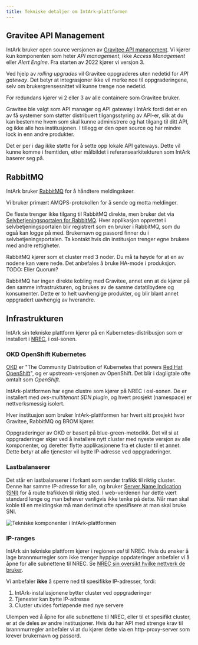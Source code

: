 ```yaml
---
title: Tekniske detaljer om IntArk-plattformen
---
```


## Gravitee API Management

IntArk bruker open source versjonen av [Gravitee API
management](https://gravitee.io). Vi kjører kun komponenten som heter *API
management*, ikke *Access Management* eller *Alert Engine*. Fra starten av 2022
kjører vi versjon 3.

Ved hjelp av *rolling upgrades* vil Gravitee oppgraderes uten nedetid for *API
gateway*. Det betyr at integrasjoner ikke vil merke noe til oppgraderingene,
selv om brukergrensesnittet vil kunne trenge noe nedetid.

For redundans kjører vi 2 eller 3 av alle containere som Gravitee bruker.

Gravitee ble valgt som API manager og API gateway i IntArk fordi det er en av
få systemer som støtter distribuert tilgangsstyring av API-er, slik at du kan
bestemme hvem som skal kunne administrere og hat tilgang til ditt API, og ikke
alle hos institusjonen. I tillegg er den open source og har mindre lock in enn
andre produkter.

Det er per i dag ikke støtte for å sette opp lokale API gateways. Dette vil
kunne komme i fremtiden, etter målbildet i referansearkitekturen som IntArk
baserer seg på.


## RabbitMQ

IntArk bruker [RabbitMQ](https://www.rabbitmq.com/) for å håndtere
meldingskøer. 

Vi bruker primært AMQPS-protokollen for å sende og motta meldinger.

De fleste trenger ikke tilgang til RabbitMQ direkte, men bruker det via
[Selvbetjeningsportalen for RabbitMQ](/docs/datadeling/teknisk-plattform/brom).
Hver applikasjon opprettet i selvbetjeningsportalen blir registrert som en
bruker i RabbitMQ, som du også kan logge på med. Brukernavn og passord finner
du i selvbetjeningsportalen. Ta kontakt hvis din institusjon trenger egne
brukere med andre rettigheter.

RabbitMQ kjører som et cluster med 3 noder. Du må ta høyde for at en av nodene
kan være nede. Det anbefales å bruke HA-mode i produksjon. TODO: Eller Quorum?

RabbitMQ har ingen direkte kobling med Gravitee, annet enn at de kjører på den
samme infrastrukturen, og brukes av de samme datatilbydere og konsumenter.
Dette er to helt uavhengige produkter, og blir blant annet oppgradert uavhengig
av hverandre.


## Infrastrukturen

IntArk sin tekniske plattform kjører på en Kubernetes-distribusjon som er
installert i [NREC](https://nrec.no), i osl-sonen.


### OKD OpenShift Kubernetes

[OKD](https://okd.io) er "The Community Distribution of Kubernetes that powers
[Red Hat OpenShift](https://www.openshift.com)", og er upstream-versjonen av
OpenShift. Det blir i dagligtale ofte omtalt som *OpenShift*.

IntArk-plattformen har egne clustre som kjører på NREC i osl-sonen. De er 
installert med *ovs-multitenant SDN plugin*, og hvert prosjekt (namespace) er 
nettverksmessig isolert.

Hver institusjon som bruker IntArk-plattformen har hvert sitt prosjekt hvor
Gravitee, RabbitMQ og BROM kjører.

Oppgraderinger av OKD er basert på blue-green-metodikk. Det vil si at 
oppgraderinger skjer ved å installere nytt cluster med nyeste versjon av
alle komponenter, og deretter flytte applikasjonene fra et cluster til et
annet. Dette betyr at alle tjenester vil bytte IP-adresse ved oppgraderinger.


### Lastbalanserer

Det står en lastbalanserer i forkant som sender trafikk til riktig cluster.
Denne har samme IP-adresse for alle, og bruker [Server Name Indication
(SNI)](https://en.wikipedia.org/wiki/Server_Name_Indication) for å route
trafikken til riktig sted. I web-verdenen har dette vært standard lenge og man
behøver vanligvis ikke tenke på dette. Når man skal koble til en meldingskø må
man derimot ofte spesifisere at man skal bruke SNI.


![Tekniske komponenter i IntArk-plattformen](/datadeling/img/intark-komponenter.png)


### IP-ranges

IntArk sin tekniske plattform kjører i regionen *osl* til NREC. Hvis du ønsker
å lage brannmurregler som ikke trenger hyppige oppdateringer anbefaler vi å
åpne for alle subnettene til NREC. Se [NREC sin oversikt hvilke nettverk de
bruker](https://iaas.readthedocs.io/team/installation/ip.html).


Vi anbefaler **ikke** å sperre ned til spesifikke IP-adresser, fordi:

1. IntArk-installasjonene bytter cluster ved oppgraderinger
2. Tjenester kan bytte IP-adresse
3. Cluster utvides fortløpende med nye servere


Ulempen ved å åpne for alle subnettene til NREC, eller til et spesifikt
cluster, er at de deles av andre institusjoner. Hvis du har API med strenge
krav til brannmurregler anbefaler vi at du kjører dette via en
http-proxy-server som krever brukernavn og passord.
